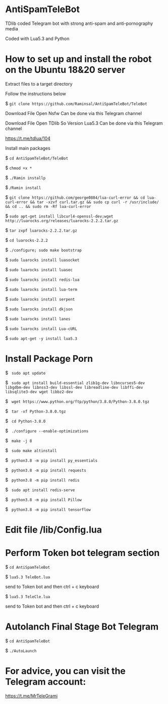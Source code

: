 # AntiSpamTeleBot

TDlib coded Telegram bot with strong anti-spam and anti-pornography media

Coded with Lua5.3 and Python

# How to set up and install the robot on the Ubuntu 18&20 server

Extract files to a target directory

Follow the instructions below



$ `git clone https://github.com/Raminsal/AntiSpamTeleBot/TeleBot`

Download File Open Nsfw Can be done via this Telegram channel


Download File Open TDlib So Version Lua5.3 Can be done via this Telegram channel

https://t.me/tdlua/104

Install main packages

$ `cd AntiSpamTeleBot/TeleBot`

$ `chmod +x *`

$ `./Ramin installp`

$ `/Ramin install`

$ `git clone https://github.com/george0884/lua-curl-error && cd lua-curl-error && tar -xzvf curl.tar.gz && sudo cp curl -r /usr/include/ && cd .. && sudo rm -Rf lua-curl-error`

$ `sudo apt-get install libcurl4-openssl-dev;wget http://luarocks.org/releases/luarocks-2.2.2.tar.gz`

$ `tar zxpf luarocks-2.2.2.tar.gz`

$ `cd luarocks-2.2.2`

$ `./configure; sudo make bootstrap`

$ `sudo luarocks install luasocket`

$ `sudo luarocks install luasec`

$ `sudo luarocks install redis-lua`

$ `sudo luarocks install lua-term`

$ `sudo luarocks install serpent`

$ `sudo luarocks install dkjson`

$ `sudo luarocks install lanes`

$ `sudo luarocks install Lua-cURL`

$ `sudo apt-get -y install lua5.3`


# Install Package Porn

$ ` sudo apt update`

$ ` sudo apt install build-essential zlib1g-dev libncurses5-dev libgdbm-dev libnss3-dev libssl-dev libreadline-dev libffi-dev libsqlite3-dev wget libbz2-dev`

$ ` wget https://www.python.org/ftp/python/3.8.0/Python-3.8.0.tgz`

$ ` tar -xf Python-3.8.0.tgz`

$ ` cd Python-3.8.0`

$ ` ./configure --enable-optimizations`

$ ` make -j 8`

$ ` sudo make altinstall`

$ ` python3.8 -m pip install py_essentials`

$ ` python3.8 -m pip install requests`

$ ` python3.8 -m pip install redis`

$ ` sudo apt install redis-serve`

$ ` python3.8 -m pip install Pillow`

$ ` python3.8 -m pip install tensorflow`

# Edit file /lib/Config.lua


# Perform Token bot telegram section

$ `cd AntiSpamTeleBot`

$ `lua5.3 TeleBot.lua`

send to Token bot and then ctrl + c keyboard

$ `lua5.3 TeleCle.lua`

send to Token bot and then ctrl + c keyboard

# Autolanch Final Stage Bot Telegram

$ `cd AntiSpamTeleBot`

$ `./AutoLaunch`

# For advice, you can visit the Telegram account:
https://t.me/MrTeleGrami
